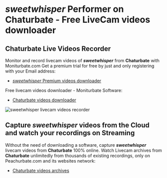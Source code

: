 # _sweetwhisper_ Performer on Chaturbate - Free LiveCam videos downloader

## Chaturbate Live Videos Recorder

Monitor and record livecam videos of **_sweetwhisper_** from **Chaturbate** with Moniturbate.com
Get a premium trial for free by just and only registering with your Email address:
* [_sweetwhisper_ Premium videos downloader](https://moniturbate.com/request-demo-licence-key.html)

Free livecam videos downloader - Moniturbate Software:
* [Chaturbate videos downloader](https://moniturbate.com/moniturbate-download-software.html)

![_sweetwhisper_ livecam videos recorder](https://peachurnet.com/templates/moniturbate-software.png)


## Capture _sweetwhisper_ videos from the Cloud and watch your recordings on Streaming

Without the need of downloading a software, capture **_sweetwhisper_** livecam videos from **Chaturbate** 100% online.
Watch Livecam archives from **Chaturbate** unlimitedly from thousands of existing recordings, only on Peachurbate.com and its websites network:
* [Chaturbate videos archives](https://peachurnet.com/)